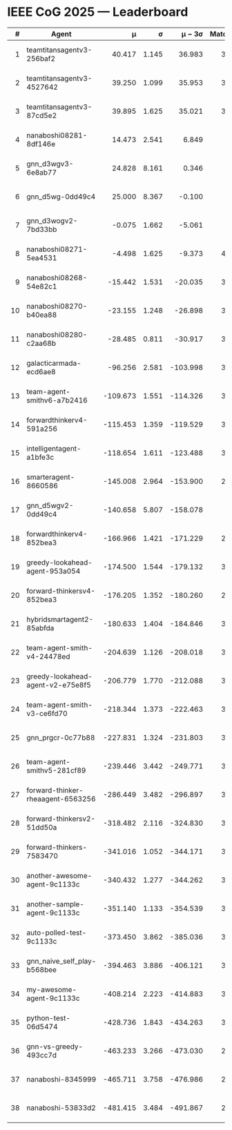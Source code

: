 # IEEE CoG 2025 — Leaderboard

| # | Agent | μ | σ | μ − 3σ | Matches | Updated |
|---:|---|---:|---:|---:|---:|---|
| 1 | teamtitansagentv3-256baf2 | 40.417 | 1.145 | 36.983 | 3620 | 2025-08-29 13:20 |
| 2 | teamtitansagentv3-4527642 | 39.250 | 1.099 | 35.953 | 3780 | 2025-08-29 13:20 |
| 3 | teamtitansagentv3-87cd5e2 | 39.895 | 1.625 | 35.021 | 3520 | 2025-08-29 13:20 |
| 4 | nanaboshi08281-8df146e | 14.473 | 2.541 | 6.849 | 126 | 2025-08-29 13:20 |
| 5 | gnn_d3wgv3-6e8ab77 | 24.828 | 8.161 | 0.346 | 118 | 2025-08-29 13:20 |
| 6 | gnn_d5wg-0dd49c4 | 25.000 | 8.367 | -0.100 | 80 | 2025-08-29 13:20 |
| 7 | gnn_d3wogv2-7bd33bb | -0.075 | 1.662 | -5.061 | 164 | 2025-08-29 13:20 |
| 8 | nanaboshi08271-5ea4531 | -4.498 | 1.625 | -9.373 | 4020 | 2025-08-29 13:20 |
| 9 | nanaboshi08268-54e82c1 | -15.442 | 1.531 | -20.035 | 3580 | 2025-08-29 13:20 |
| 10 | nanaboshi08270-b40ea88 | -23.155 | 1.248 | -26.898 | 3880 | 2025-08-29 13:20 |
| 11 | nanaboshi08280-c2aa68b | -28.485 | 0.811 | -30.917 | 3300 | 2025-08-29 13:20 |
| 12 | galacticarmada-ecd6ae8 | -96.256 | 2.581 | -103.998 | 3740 | 2025-08-29 13:20 |
| 13 | team-agent-smithv6-a7b2416 | -109.673 | 1.551 | -114.326 | 3960 | 2025-08-29 13:20 |
| 14 | forwardthinkerv4-591a256 | -115.453 | 1.359 | -119.529 | 3210 | 2025-08-29 13:20 |
| 15 | intelligentagent-a1bfe3c | -118.654 | 1.611 | -123.488 | 3436 | 2025-08-29 13:20 |
| 16 | smarteragent-8660586 | -145.008 | 2.964 | -153.900 | 2896 | 2025-08-29 13:20 |
| 17 | gnn_d5wgv2-0dd49c4 | -140.658 | 5.807 | -158.078 | 120 | 2025-08-29 13:20 |
| 18 | forwardthinkerv4-852bea3 | -166.966 | 1.421 | -171.229 | 2679 | 2025-08-29 13:20 |
| 19 | greedy-lookahead-agent-953a054 | -174.500 | 1.544 | -179.132 | 3374 | 2025-08-29 13:20 |
| 20 | forward-thinkersv4-852bea3 | -176.205 | 1.352 | -180.260 | 2844 | 2025-08-29 13:20 |
| 21 | hybridsmartagent2-85abfda | -180.633 | 1.404 | -184.846 | 3285 | 2025-08-29 13:20 |
| 22 | team-agent-smith-v4-24478ed | -204.639 | 1.126 | -208.018 | 3318 | 2025-08-29 13:20 |
| 23 | greedy-lookahead-agent-v2-e75e8f5 | -206.779 | 1.770 | -212.088 | 3486 | 2025-08-29 13:20 |
| 24 | team-agent-smith-v3-ce6fd70 | -218.344 | 1.373 | -222.463 | 3918 | 2025-08-29 13:20 |
| 25 | gnn_prgcr-0c77b88 | -227.831 | 1.324 | -231.803 | 3490 | 2025-08-29 13:20 |
| 26 | team-agent-smithv5-281cf89 | -239.446 | 3.442 | -249.771 | 3620 | 2025-08-29 13:20 |
| 27 | forward-thinker-rheaagent-6563256 | -286.449 | 3.482 | -296.897 | 3182 | 2025-08-29 13:20 |
| 28 | forward-thinkersv2-51dd50a | -318.482 | 2.116 | -324.830 | 3442 | 2025-08-29 13:20 |
| 29 | forward-thinkers-7583470 | -341.016 | 1.052 | -344.171 | 3580 | 2025-08-29 13:20 |
| 30 | another-awesome-agent-9c1133c | -340.432 | 1.277 | -344.262 | 3300 | 2025-08-29 13:20 |
| 31 | another-sample-agent-9c1133c | -351.140 | 1.133 | -354.539 | 3700 | 2025-08-29 13:20 |
| 32 | auto-polled-test-9c1133c | -373.450 | 3.862 | -385.036 | 3820 | 2025-08-29 13:20 |
| 33 | gnn_naive_self_play-b568bee | -394.463 | 3.886 | -406.121 | 3000 | 2025-08-29 13:20 |
| 34 | my-awesome-agent-9c1133c | -408.214 | 2.223 | -414.883 | 3860 | 2025-08-29 13:20 |
| 35 | python-test-06d5474 | -428.736 | 1.843 | -434.263 | 3150 | 2025-08-29 13:20 |
| 36 | gnn-vs-greedy-493cc7d | -463.233 | 3.266 | -473.030 | 2760 | 2025-08-29 13:20 |
| 37 | nanaboshi-8345999 | -465.711 | 3.758 | -476.986 | 2980 | 2025-08-29 13:20 |
| 38 | nanaboshi-53833d2 | -481.415 | 3.484 | -491.867 | 2760 | 2025-08-29 13:20 |
